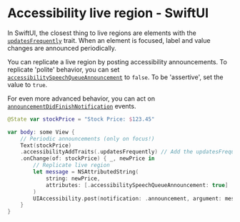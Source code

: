 # Accessibility live region - SwiftUI

In SwiftUI, the closest thing to live regions are elements with the [`updatesFrequently`](https://developer.apple.com/documentation/uikit/uiaccessibilitytraits/1620187-updatesfrequently) trait. When an element is focused, label and value changes are announced periodically.

You can replicate a live region by posting accessibility announcements. To replicate 'polite' behavior, you can set [`accessibilitySpeechQueueAnnouncement`](https://developer.apple.com/documentation/foundation/nsattributedstring/key/2865770-accessibilityspeechqueueannounce) to `false`. To be 'assertive', set the value to `true`.

For even more advanced behavior, you can act on [`announcementDidFinishNotification`](https://developer.apple.com/documentation/uikit/uiaccessibility/1620202-announcementdidfinishnotificatio) events.

```swift
@State var stockPrice = "Stock Price: $123.45"

var body: some View {
    // Periodic announcements (only on focus!)
    Text(stockPrice)
    .accessibilityAddTraits(.updatesFrequently) // Add the updatesFrequently trait here
    .onChange(of: stockPrice) { _, newPrice in
        // Replicate live region
        let message = NSAttributedString(
            string: newPrice,
            attributes: [.accessibilitySpeechQueueAnnouncement: true]
        )
        UIAccessibility.post(notification: .announcement, argument: message)
    }
}
```

